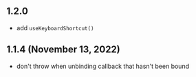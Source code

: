 ## 1.2.0

- add `useKeyboardShortcut()`

## 1.1.4 (November 13, 2022)

- don't throw when unbinding callback that hasn't been bound
